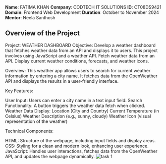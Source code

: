 **Name**: FATIMA KHAN
**Company**: CODTECH IT SOLUTIONS
**ID**: CT08DS9421
**Domain**: Frontend Web Development
**Duration**: October to November 2024
**Mentor**: Neela Santhosh

## Overview of the Project
Project: WEATHER DASHBOARD
Objective: Develop a weather dashboard that fetches weather data from an API and displays it
to users. This project involves using JavaScript and a weather API. Fetch weather
data from an API. Display current weather conditions, forecasts, and weather icons.

Overview: This weather app allows users to search for current weather information by entering a city name. It fetches data from the OpenWeather API and displays the results in a user-friendly interface.

Key Features:

User Input: Users can enter a city name in a text input field.
Search Functionality: A button triggers the weather data fetch when clicked.
Weather Data Display:
Location (City and Country)
Current Temperature (in Celsius)
Weather Description (e.g., sunny, cloudy)
Weather Icon (visual representation of the weather)

Technical Components:

HTML: Structure of the webpage, including input fields and display areas.
CSS: Styling for a clean and modern look, enhancing user experience.
JavaScript: Handles user interactions, fetches data from the OpenWeather API, and updates the webpage dynamically.
![task 1](https://github.com/user-attachments/assets/3b12f3b6-fd5a-4787-94fe-32d04a7fe70c)





